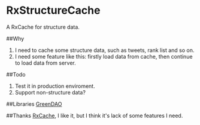 # RxStructureCache
A RxCache for structure data.

##Why
1. I need to cache some structure data, such as tweets, rank list and so on.
2. I need some feature like this: firstly load data from cache, then continue to load data from server.

##Todo
1. Test it in production enviroment.
2. Support non-structure data?

##Libraries
[GreenDAO](https://github.com/greenrobot/greenDAO)

##Thanks
[RxCache](https://github.com/VictorAlbertos/RxCache), I like it, but I think it's lack of some features I need.


